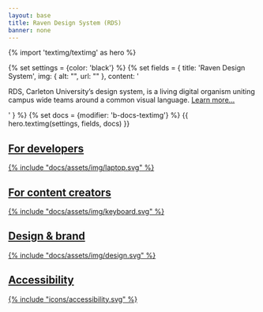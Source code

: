 ```yaml
---
layout: base
title: Raven Design System (RDS)
banner: none
---
```

[//]: # (Page blocks)

{% import 'textimg/textimg' as hero %}

[//]: # (Block: Hero header)
{% set settings = {color: 'black'} %}
{% set fields = {
    title: 'Raven Design System',
    img: {
            alt: "",
            url: ""
    },
    content: '<p>RDS, Carleton University’s design system, is a living digital organism uniting campus wide teams around a common visual language. 
              <a href="#">Learn more…</a></p>'
    } 
%}
{% set docs = {modifier: 'b-docs-textimg'} %}
{{ hero.textimg(settings, fields, docs) }}

<div class="u-block u-block--m u-block--black">
    <div class="b-docs-gridhome u-grid u-grid--2">
        <a href="dev/">
            <div class="docs-gridhome__panel docs-gridhome__panel--dev">
                <h2>For developers</h2>
                {% include "docs/assets/img/laptop.svg" %}
            </div>
        </a>
        <div class="docs-gridhome__colright">
            <a href="content/">
                <div class="docs-gridhome__panel docs-gridhome__panel--content">
                    <h2>For content creators</h2>
                    {% include "docs/assets/img/keyboard.svg" %}
                </div>
            </a>
            <div class="docs-gridhome__botrow">
                <a href="design/">
                    <div class="docs-gridhome__panel docs-gridhome__panel--design">
                        <h2>Design & brand</h2>
                        {% include "docs/assets/img/design.svg" %}
                    </div>
                </a>
                <a href="a11y/">
                    <div class="docs-gridhome__panel docs-gridhome__panel--a11y">
                    <h2>Accessibility</h2>
                    {% include "icons/accessibility.svg" %}
                    </div>
                </a>
            </div>
        </div>
    </div>
</div>
